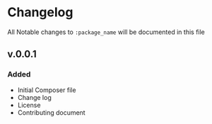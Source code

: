 # Changelog

All Notable changes to `:package_name` will be documented in this file

## v.0.0.1

### Added
- Initial Composer file
- Change log
- License
- Contributing document
